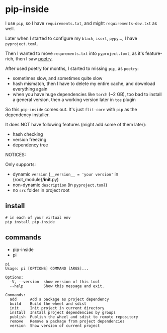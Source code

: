 # pip-inside

I use `pip`, so I have `requirements.txt`, and might `requirements-dev.txt` as well.

Later when I started to configure my `black`, `isort`, `pypy`..., I have `pyproject.toml`.

Then I  wanted to move `requrements.txt` into `pyproject.toml`, as it's feature-rich, then I saw [poetry](https://python-poetry.org/).

After used poetry for months, I started to missing `pip`, as `poetry`:
 - sometimes slow, and sometimes quite slow
 - hash mismatch, then I have to delete my entire cache, and download everything again
 - when you have huge dependencies like `torch` (~2 GB), too bad to install a general version, then a working version later in `toe` plugin

So this `pip-inside` comes out. It's just `flit-core` with `pip` as the dependency installer.

It does NOT have following features (might add some of them later):
 - hash checking
 - version freezing
 - dependency tree


NOTICES:

Only supports:
 - dynamic `version` (`__version__ = 'your version'` in {root_module}/__init__.py)
 - non-dynamic `description` (in `pyproject.toml`)
 - no `src` folder in project root


## install

```shell
# in each of your virtual env
pip install pip-inside
```

## commands

 - pip-inside
 - pi

```shell
pi
Usage: pi [OPTIONS] COMMAND [ARGS]...

Options:
  -V, --version  show version of this tool
  --help         Show this message and exit.

Commands:
  add      Add a package as project dependency
  build    Build the wheel and sdist
  init     Init project in current directory
  install  Install project dependencies by groups
  publish  Publish the wheel and sdist to remote repository
  remove   Remove a package from project dependencies
  version  Show version of current project
```
